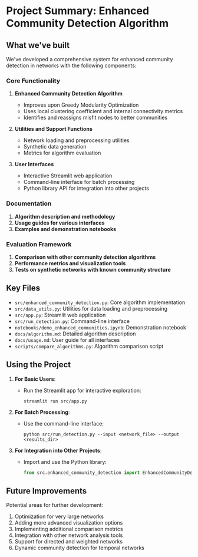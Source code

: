 # Project Summary: Enhanced Community Detection Algorithm

## What we've built

We've developed a comprehensive system for enhanced community detection in networks with the following components:

### Core Functionality
1. **Enhanced Community Detection Algorithm**
   - Improves upon Greedy Modularity Optimization
   - Uses local clustering coefficient and internal connectivity metrics
   - Identifies and reassigns misfit nodes to better communities

2. **Utilities and Support Functions**
   - Network loading and preprocessing utilities
   - Synthetic data generation
   - Metrics for algorithm evaluation

3. **User Interfaces**
   - Interactive Streamlit web application
   - Command-line interface for batch processing
   - Python library API for integration into other projects

### Documentation
1. **Algorithm description and methodology**
2. **Usage guides for various interfaces**
3. **Examples and demonstration notebooks**

### Evaluation Framework
1. **Comparison with other community detection algorithms**
2. **Performance metrics and visualization tools**
3. **Tests on synthetic networks with known community structure**

## Key Files

- `src/enhanced_community_detection.py`: Core algorithm implementation
- `src/data_utils.py`: Utilities for data loading and preprocessing
- `src/app.py`: Streamlit web application
- `src/run_detection.py`: Command-line interface
- `notebooks/demo_enhanced_communities.ipynb`: Demonstration notebook
- `docs/algorithm.md`: Detailed algorithm description
- `docs/usage.md`: User guide for all interfaces
- `scripts/compare_algorithms.py`: Algorithm comparison script

## Using the Project

1. **For Basic Users**:
   - Run the Streamlit app for interactive exploration:
     ```
     streamlit run src/app.py
     ```

2. **For Batch Processing**:
   - Use the command-line interface:
     ```
     python src/run_detection.py --input <network_file> --output <results_dir>
     ```

3. **For Integration into Other Projects**:
   - Import and use the Python library:
     ```python
     from src.enhanced_community_detection import EnhancedCommunityDetection
     ```

## Future Improvements

Potential areas for further development:

1. Optimization for very large networks
2. Adding more advanced visualization options
3. Implementing additional comparison metrics
4. Integration with other network analysis tools
5. Support for directed and weighted networks
6. Dynamic community detection for temporal networks
